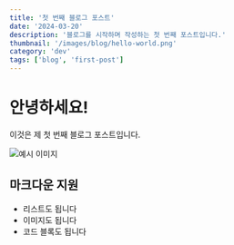 ```yaml
---
title: '첫 번째 블로그 포스트'
date: '2024-03-20'
description: '블로그를 시작하며 작성하는 첫 번째 포스트입니다.'
thumbnail: '/images/blog/hello-world.png'
category: 'dev'
tags: ['blog', 'first-post']
---
```


# 안녕하세요!

이것은 제 첫 번째 블로그 포스트입니다.

![예시 이미지](/images/blog/hello-world.png)

## 마크다운 지원

- 리스트도 됩니다
- 이미지도 됩니다
- 코드 블록도 됩니다
